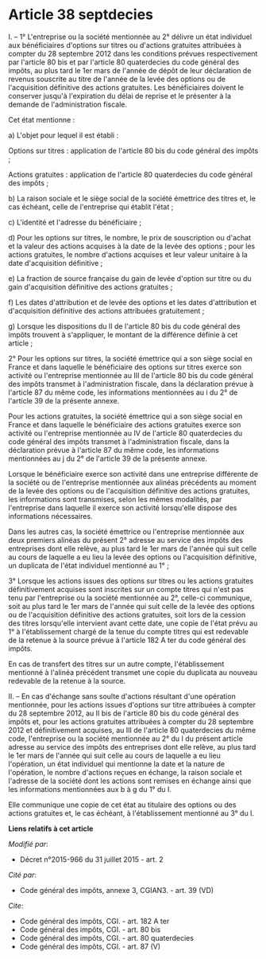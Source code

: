 # Article 38 septdecies

I. – 1° L'entreprise ou la société mentionnée au 2° délivre un état individuel aux bénéficiaires d'options sur titres ou
d'actions gratuites attribuées à compter du 28 septembre 2012 dans les conditions prévues respectivement par l'article 80 bis
et par l'article 80 quaterdecies du code général des impôts, au plus tard le 1er mars de l'année de dépôt de leur déclaration
de revenus souscrite au titre de l'année de la levée des options ou de l'acquisition définitive des actions gratuites. Les
bénéficiaires doivent le conserver jusqu'à l'expiration du délai de reprise et le présenter à la demande de l'administration
fiscale. 

Cet état mentionne : 

a) L'objet pour lequel il est établi : 

Options sur titres : application de l'article 80 bis du code général des impôts ; 

Actions gratuites : application de l'article 80 quaterdecies du code général des impôts ; 

b) La raison sociale et le siège social de la société émettrice des titres et, le cas échéant, celle de l'entreprise qui
établit l'état ; 

c) L'identité et l'adresse du bénéficiaire ; 

d) Pour les options sur titres, le nombre, le prix de souscription ou d'achat et la valeur des actions acquises à la date de
la levée des options ; pour les actions gratuites, le nombre d'actions acquises et leur valeur unitaire à la date
d'acquisition définitive ; 

e) La fraction de source française du gain de levée d'option sur titre ou du gain d'acquisition définitive des actions
gratuites ; 

f) Les dates d'attribution et de levée des options et les dates d'attribution et d'acquisition définitive des actions
attribuées gratuitement ; 

g) Lorsque les dispositions du II de l'article 80 bis du code général des impôts trouvent à s'appliquer, le montant de la
différence définie à cet article ; 

2° Pour les options sur titres, la société émettrice qui a son siège social en France et dans laquelle le bénéficiaire des
options sur titres exerce son activité ou l'entreprise mentionnée au III de l'article 80 bis du code général des impôts
transmet à l'administration fiscale, dans la déclaration prévue à l'article 87 du même code, les informations mentionnées au
i du 2° de l'article 39 de la présente annexe. 

Pour les actions gratuites, la société émettrice qui a son siège social en France et dans laquelle le bénéficiaire des
actions gratuites exerce son activité ou l'entreprise mentionnée au IV de l'article 80 quaterdecies du code général des
impôts transmet à l'administration fiscale, dans la déclaration prévue à l'article 87 du même code, les informations
mentionnées au j du 2° de l'article 39 de la présente annexe. 

Lorsque le bénéficiaire exerce son activité dans une entreprise différente de la société ou de l'entreprise mentionnée aux
alinéas précédents au moment de la levée des options ou de l'acquisition définitive des actions gratuites, les informations
sont transmises, selon les mêmes modalités, par l'entreprise dans laquelle il exerce son activité lorsqu'elle dispose des
informations nécessaires. 

Dans les autres cas, la société émettrice ou l'entreprise mentionnée aux deux premiers alinéas du présent 2° adresse au
service des impôts des entreprises dont elle relève, au plus tard le 1er mars de l'année qui suit celle au cours de laquelle
a eu lieu la levée des options ou l'acquisition définitive, un duplicata de l'état individuel mentionné au 1° ; 

3° Lorsque les actions issues des options sur titres ou les actions gratuites définitivement acquises sont inscrites sur un
compte titres qui n'est pas tenu par l'entreprise ou la société mentionnée au 2°, celle-ci communique, soit au plus tard le
1er mars de l'année qui suit celle de la levée des options ou de l'acquisition définitive des actions gratuites, soit lors de
la cession des titres lorsqu'elle intervient avant cette date, une copie de l'état prévu au 1° à l'établissement chargé de la
tenue du compte titres qui est redevable de la retenue à la source prévue à l'article 182 A ter du code général des impôts. 

En cas de transfert des titres sur un autre compte, l'établissement mentionné à l'alinéa précédent transmet une copie du
duplicata au nouveau redevable de la retenue à la source. 

II. – En cas d'échange sans soulte d'actions résultant d'une opération mentionnée, pour les actions issues d'options sur
titre attribuées à compter du 28 septembre 2012, au II bis de l'article 80 bis du code général des impôts et, pour les
actions gratuites attribuées à compter du 28 septembre 2012 et définitivement acquises, au III de l'article 80 quaterdecies
du même code, l'entreprise ou la société mentionnée au 2° du I du présent article adresse au service des impôts des
entreprises dont elle relève, au plus tard le 1er mars de l'année qui suit celle au cours de laquelle a eu lieu l'opération,
un état individuel qui mentionne la date et la nature de l'opération, le nombre d'actions reçues en échange, la raison
sociale et l'adresse de la société dont les actions sont remises en échange ainsi que les informations mentionnées aux b à g
du 1° du I. 

Elle communique une copie de cet état au titulaire des options ou des actions gratuites et, le cas échéant, à l'établissement
mentionné au 3° du I.

**Liens relatifs à cet article**

_Modifié par_:

  - Décret n°2015-966 du 31 juillet 2015 - art. 2

_Cité par_:

  - Code général des impôts, annexe 3, CGIAN3. - art. 39 (VD)

_Cite_:

  - Code général des impôts, CGI. - art. 182 A ter
  - Code général des impôts, CGI. - art. 80 bis
  - Code général des impôts, CGI. - art. 80 quaterdecies
  - Code général des impôts, CGI. - art. 87 (V)
